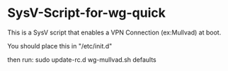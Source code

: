 # SysV-Script-for-wg-quick

This is a SysV script that enables a VPN Connection (ex:Mullvad) at boot.

You should place this in "/etc/init.d" 

then run:
sudo update-rc.d wg-mullvad.sh defaults

